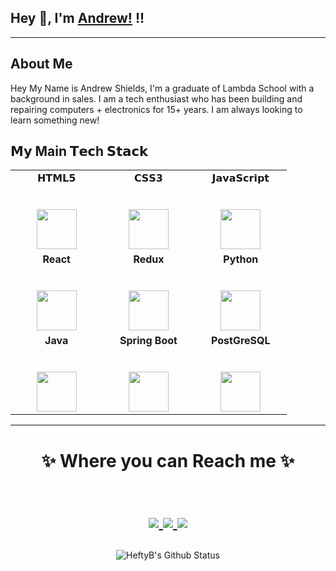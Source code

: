 ## Hey 👋, I'm [Andrew!](https://github.com/HeftyB) !!

<hr/>

## About Me

Hey My Name is Andrew Shields, I'm a graduate of Lambda School with a background in sales. I am a tech enthusiast who has been building and repairing computers + electronics for 15+ years. I am always looking to learn something new!


## 𝗠𝘆 Main 𝗧𝗲𝗰h 𝗦𝘁𝗮𝗰𝗸

<div align="center">
  <table>
    <tbody>
      <tr valign="top">
        <td width="25%" align="center">
          <span>𝗛𝗧𝗠𝗟𝟱</span><br><br><br>
          <img height="64px" src="https://cdn.svgporn.com/logos/html-5.svg">
        </td> 
        <td width="25%" align="center">
          <span>𝗖𝗦𝗦𝟯</span><br><br><br>
          <img height="64px" src="https://cdn.svgporn.com/logos/css-3.svg">
        </td>
        <td width="25%" align="center">
          <span>𝗝𝗮𝘃𝗮𝗦𝗰𝗿𝗶𝗽𝘁</span><br><br><br>
          <img height="64px" src="https://cdn.svgporn.com/logos/javascript.svg">
        </td>
      </tr>
      <tr valign="top">
        <td width="25%" align="center">
          <span><strong>React</strong>
          </span><br><br><br>
          <img height="64px" src="https://cdn4.iconfinder.com/data/icons/logos-3/600/React.js_logo-512.png">
        </td>
        <td width="25%" align="center">
          <span><strong>Redux</strong>
          </span><br><br><br>
          <img height="64px" src="https://cdn.svgporn.com/logos/redux.svg">
        </td>
        <td width="25%" align="center">
          <span><strong>Python</strong>
          </span><br><br><br>
          <img height="64px" src="https://cdn4.iconfinder.com/data/icons/logos-and-brands/512/267_Python_logo-128.png">
        </td>
      </tr>
      <tr valign="top">
        <td width="25%" align="center">
          <span><strong>Java</strong></span><br><br><br>
          <img height="64px" src="https://www.vectorlogo.zone/logos/java/java-ar21.svg">
        </td>
        <td width="25%" align="center">
          <span><strong>Spring Boot</strong></span><br><br><br>
          <img height="64px" src="https://cdn.svgporn.com/logos/spring.svg">
        </td>
        <td width="25%" align="center">
          <span><strong>PostGreSQL</strong></span><br><br><br>
          <img height="64px" src="https://cdn.svgporn.com/logos/postgresql.svg">
        </td>
      </tr>    
    </tbody>
  </table>
</div>

<hr>

<h1 align="center">
✨ Where you can Reach me ✨

<p align="center">
  <br/>
  <a href="https://www.linkedin.com/in/heftyb//">
    <img src="https://img.shields.io/badge/LinkedIn-%230077B5.svg?&style=flat-square&logo=linkedin&logoColor=white">
  </a>
  
  <a href="https://github.com/HeftyB">
    <img src="https://img.shields.io/badge/Github-%230A0A0A.svg?&style=flat-square&logo=Github&logoColor=white">  
  </a>

  <a href="https://twitter.com/HeftyB_Dev">
    <img src="https://img.shields.io/badge/twitter-%230077D4.svg?&style=flat-square&logo=twitter&logoColor=white">
  </a>
</p>
</h1>

<div align = "center">

![HeftyB's Github Status](https://github-readme-stats.vercel.app/api?username=heftyb&show_icons=true&count_private=true&hide=stars&title_color=3793c4&icon_color=ffbb00&text_color=ffffff&bg_color=000000)

</div>
<!--
**HeftyB/HeftyB** is a ✨ _special_ ✨ repository because its `README.md` (this file) appears on your GitHub profile.

Here are some ideas to get you started:

- 🔭 I’m currently working on ...
- 🌱 I’m currently learning ...
- 👯 I’m looking to collaborate on ...
- 🤔 I’m looking for help with ...
- 💬 Ask me about ...
- 📫 How to reach me: ...
- 😄 Pronouns: ...
- ⚡ Fun fact: ...
-->

